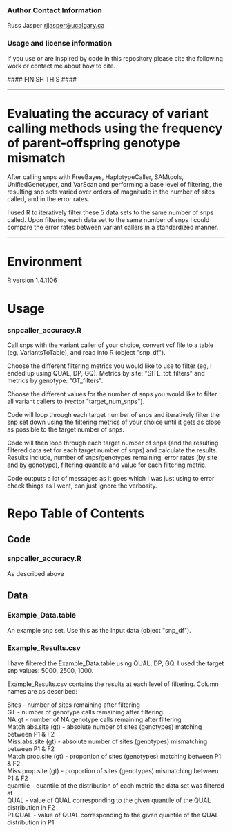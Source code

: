 

### Author Contact Information

Russ Jasper
rjjasper@ucalgary.ca

### Usage and license information

If you use or are inspired by code in this repository please cite the following work or contact me about how to cite. 

<link to come here> #### FINISH THIS ####

---

# Evaluating the accuracy of variant calling methods using the frequency of parent-offspring genotype mismatch

After calling snps with FreeBayes, HaplotypeCaller, SAMtools, UnifiedGenotyper, and VarScan and performing a base level of filtering, the resulting snp sets varied over orders of magnitude in the number of sites called, and in the error rates.

I used R to iteratively filter these 5 data sets to the same number of snps called. Upon filtering each data set to the same number of snps I could compare the error rates between variant callers in a standardized manner.

---

# Environment

R version 1.4.1106


# Usage

### snpcaller_accuracy.R

Call snps with the variant caller of your choice, convert  vcf file to a table (eg, VariantsToTable), and read into R (object "snp_df").

Choose the different filtering metrics you would like to use to filter (eg, I ended up using QUAL, DP, GQ). Metrics by site: "SITE_tot_filters" and metrics by genotype: "GT_filters".

Choose the different values for the number of snps you would like to filter all variant callers to (vector "target_num_snps").

Code will loop through each target number of snps and iteratively filter the snp set down using the filtering metrics of your choice until it gets as close as possible to the target number of snps.

Code will then loop through each target number of snps (and the resulting filtered data set for each target number of snps) and calculate the results. Results include, number of snps/genotypes remaining, error rates (by site and by genotype), filtering quantile and value for each filtering metric.

Code outputs a lot of messages as it goes which I was just using to error check things as I went, can just ignore the verbosity.


# Repo Table of Contents

## Code

### snpcaller_accuracy.R
As described above

## Data

### Example_Data.table
An example snp set. Use this as the input data (object "snp_df").

### Example_Results.csv
I have filtered the Example_Data.table using QUAL, DP, GQ.
I used the target snp values: 5000, 2500, 1000.

Example_Results.csv contains the results at each level of filtering. Column names are as described:  

Sites - number of sites remaining after filtering  
GT - number of genotype calls remaining after filtering  
NA.gt - number of NA genotype calls remaining after filtering  
Match.abs.site (gt) - absolute number of sites (genotypes) matching between P1 & F2  
Miss.abs.site (gt) - absolute number of sites (genotypes) mismatching between P1 & F2  
Match.prop.site (gt) - proportion of sites (genotypes) matching between P1 & F2  
Miss.prop.site (gt) - proportion of sites (genotypes) mismatching between P1 & F2  
quantile - quantile of the distribution of each metric the data set was filtered at  
QUAL - value of QUAL corresponding to the given quantile of the QUAL distribution in F2  
P1.QUAL - value of QUAL corresponding to the given quantile of the QUAL distribution in P1  



